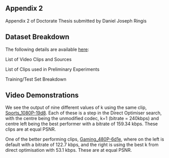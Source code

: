 ## Appendix 2

Appendix 2 of Doctorate Thesis submitted by Daniel Joseph Ringis

## Dataset Breakdown

The following details are available [here](https://docs.google.com/spreadsheets/d/1PoDQhCmve3FDIq5o6QkMgWn1fGeY8WVDzPkQU-e0768/edit?usp=sharing):

List of Video Clips and Sources

List of Clips used in Preliminary Experiments

Training/Test Set Breakdown

## Video Demonstrations

We see the output of nine different values of k using the same clip, [Sports_1080P-19d8](https://raw.githubusercontent.com/ringisd/Appendix2/main/3x3.mp4). Each of these is a step in the Direct Optimiser search, with the centre being the unmodified codec, k=1 (bitrate = 240kbps) and centre left being the best performer with a bitrate of 159.34 kbps. These clips are at equal PSNR. 

One of the better performing clips, [Gaming_480P-6d1e](https://raw.githubusercontent.com/ringisd/Appendix2/main/Great.mp4), where on the left is default with a bitrate of 122.7 kbps, and the right is using the best k from direct optimisation with 53.1 kbps. These are at equal PSNR.




